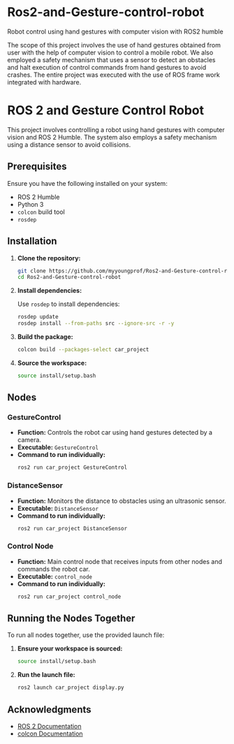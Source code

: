# Ros2-and-Gesture-control-robot
Robot control using hand gestures with computer vision with ROS2 humble

The scope of this project involves the use of hand gestures obtained from user with the help of computer vision to control a mobile robot.
We also employed a safety mechanism that uses a sensor to detect an obstacles and halt execution of control commands from hand gestures to avoid crashes.
The entire project was executed with the use of ROS frame work integrated with hardware.

# ROS 2 and Gesture Control Robot

This project involves controlling a robot using hand gestures with computer vision and ROS 2 Humble. The system also employs a safety mechanism using a distance sensor to avoid collisions.

## Prerequisites

Ensure you have the following installed on your system:
- ROS 2 Humble
- Python 3
- `colcon` build tool
- `rosdep`

## Installation

1. **Clone the repository:**

    ```sh
    git clone https://github.com/myyoungprof/Ros2-and-Gesture-control-robot.git
    cd Ros2-and-Gesture-control-robot
    ```

2. **Install dependencies:**

    Use `rosdep` to install dependencies:

    ```sh
    rosdep update
    rosdep install --from-paths src --ignore-src -r -y
    ```

3. **Build the package:**

    ```sh
    colcon build --packages-select car_project
    ```

4. **Source the workspace:**

    ```sh
    source install/setup.bash
    ```


## Nodes

### GestureControl

- **Function:** Controls the robot car using hand gestures detected by a camera.
- **Executable:** `GestureControl`
- **Command to run individually:** 
    ```sh
    ros2 run car_project GestureControl
    ```

### DistanceSensor

- **Function:** Monitors the distance to obstacles using an ultrasonic sensor.
- **Executable:** `DistanceSensor`
- **Command to run individually:** 
    ```sh
    ros2 run car_project DistanceSensor
    ```

### Control Node

- **Function:** Main control node that receives inputs from other nodes and commands the robot car.
- **Executable:** `control_node`
- **Command to run individually:** 
    ```sh
    ros2 run car_project control_node
    ```

## Running the Nodes Together

To run all nodes together, use the provided launch file:

1. **Ensure your workspace is sourced:**

    ```sh
    source install/setup.bash
    ```

2. **Run the launch file:**

    ```sh
    ros2 launch car_project display.py
    ```
## Acknowledgments

- [ROS 2 Documentation](https://docs.ros.org/en/humble/)
- [colcon Documentation](https://colcon.readthedocs.io/en/released/)




